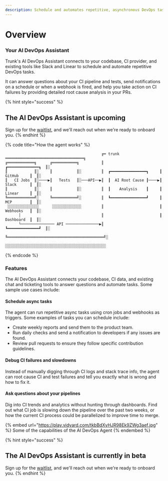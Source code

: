 ```yaml
---
description: Schedule and automates repetitive, asynchronous DevOps tasks
---
```


# Overview

### Your AI DevOps Assistant

Trunk's AI DevOps Assistant connects to your codebase, CI provider, and existing tools like Slack and Linear to schedule and automate repetitive DevOps tasks.

It can answer questions about your CI pipeline and tests, send notifications on a schedule or when a webhook is fired, and help you take action on CI failures by providing detailed root cause analysis in your PRs.

{% hint style="success" %}
## The AI DevOps Assistant is upcoming

Sign up for the [waitlist](https://trunk.io/agent), and we'll reach out when we're ready to onboard you.
{% endhint %}

{% code title="How the agent works" %}
```
                                           ╔═ trunk ═══════════════════════════════════╗ 
╔════════════╗      ╔═══════════╗          ║                         ┏━━━━━━━━━━━━━━┓  ║░
║            ║░     ║           ║░         ║  ┏━━━━━━━━━━━━━━━━┓     ┃   GitHub     ┃  ║░
║   CI Jobs  ║░────▶║   Tests   ║░───API──▶║  ┃  AI Root Cause ┃────▶┃   Slack      ┃  ║░
║            ║░     ║           ║░         ║  ┃    Analysis    ┃     ┃   Linear     ┃  ║░
╚════════════╝░     ╚═══════════╝░         ║  ┗━━━━━━━━━━━━━━━━┛     ┃   MCP        ┃  ║░
 ░░░░░░░░░░░░░░      ░░░░░░░░░░░░░         ║                         ┃   Webhooks   ┃  ║░
      │                                    ║                         ┃   Dashboard  ┃  ║░
      └─────────────── API ───────────────▶║                         ┗━━━━━━━━━━━━━━┛  ║░
                                           ╚═══════════════════════════════════════════╝░
                                            ░░░░░░░░░░░░░░░░░░░░░░░░░░░░░░░░░░░░░░░░░░░░░
```
{% endcode %}

### Features

The AI DevOps Assistant connects your codebase, CI data, and existing chat and ticketing tools to answer questions and automate tasks. Some sample use cases include:

#### Schedule async tasks

The agent can run repetitive async tasks using cron jobs and webhooks as triggers. Some examples of tasks you can schedule include:

* Create weekly reports and send them to the product team.
* Run daily checks and send a notification to developers if any issues are found.
* Review pull requests to ensure they follow specific contribution guidelines.

#### Debug CI failures and slowdowns

Instead of manually digging through CI logs and stack trace info, the agent can root cause CI and test failures and tell you exactly what is wrong and how to fix it.

#### Ask questions about your pipelines

Dig into CI trends and analytics without hunting through dashboards. Find out what CI job is slowing down the pipeline over the past two weeks, or how the current CI process could be parallelized to improve time to merge.

{% embed url="https://play.vidyard.com/tkbBdXyHJR98Ek9ZWg3aef.jpg" %}
Some of the capabilities of the AI DevOps Agent
{% endembed %}

{% hint style="success" %}
## The AI DevOps Assistant is currently in beta

Sign up for the [waitlist](https://trunk.io/agent), and we'll reach out when we're ready to onboard you.
{% endhint %}
